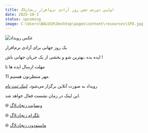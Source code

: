 ```yaml
---
title: اولین دوره‌ی جشن روز آزادی نرم‌افزار زنجان‌لاگ
date: 2025-10-3
status: upcoming
image: C:\Users\BALUCH\Desktop\pages\content\resources\SFD.jpg
---
```

![عکس رویداد](SFD.jpg)

یک روز جهانی برای آزادی نرم‌افزار

ایده بده ،بهترین شو و بخشی از یک جریان جهانی باش !
 
مهلت ارسال ایده ها تا 

11 مهر منتظرتون هستیم.

 رویداد به صورت آنلاین برگزار می‌شود. [لینک ثبت نام](https://zanjanlug.ir/)

این لینک در زمان نشست فعال خواهد شد.

🌐 [وبسایت زنجان‌لاگ](http://zanjanlug.ir)  

🌐 [تلگرام زنجان‌لاگ](http://t.me/zanjan_lug)

🌐 [ماستودون زنجان‌لاگ](https://ohai.social/@zanjanlug)